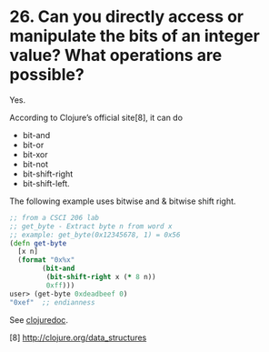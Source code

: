 # 26. Can you directly access or manipulate the bits of an integer value? What operations are possible?

Yes. 

According to Clojure’s official site[8], it can do 
* bit-and
* bit-or
* bit-xor
* bit-not
* bit-shift-right 
* bit-shift-left. 

The following example uses bitwise and & bitwise shift right.


``` clj
;; from a CSCI 206 lab
;; get_byte - Extract byte n from word x
;; example: get_byte(0x12345678, 1) = 0x56
(defn get-byte
  [x n]
  (format "0x%x" 
        (bit-and 
         (bit-shift-right x (* 8 n)) 
         0xff)))
user> (get-byte 0xdeadbeef 0)
"0xef"	;; endianness
```

See [clojuredoc](https://clojuredocs.org/clojure.core/bit-shift-right).

[8] <http://clojure.org/data_structures>
